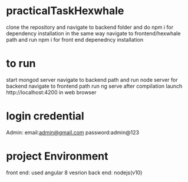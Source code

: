 # practicalTaskHexwhale
  clone the repository and  navigate to backend folder and do npm i for dependency installation
  in the same way navigate to frontend/hexwhale path and run npm i for front end depenedncy installation
  
  # to run
  start mongod server
   navigate to backend path and run node server for backend
   navigate to frontend path run ng serve after compilation launch http://localhost:4200 in web browser
   
   # login credential
   Admin: email:admin@gmail.com
   password:admin@123
   
   # project Environment
   front end: used angular 8 vesrion
   back end: nodejs(v10)
